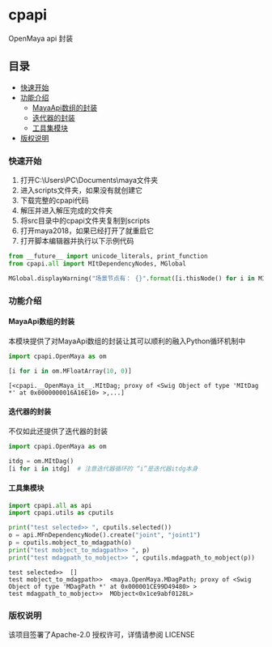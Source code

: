 # cpapi

OpenMaya api 封装

## 目录

- [快速开始](#快速开始)
- [功能介绍](#功能介绍)
    - [MayaApi数组的封装](#MayaApi数组的封装)
    - [迭代器的封装](#迭代器的封装)
    - [工具集模块](#工具集模块)
- [版权说明](#版权说明)

### 快速开始

1. 打开C:\Users\PC\Documents\maya文件夹
2. 进入scripts文件夹，如果没有就创建它
3. 下载完整的cpapi代码
4. 解压并进入解压完成的文件夹
5. 将src目录中的cpapi文件夹复制到scripts
6. 打开maya2018，如果已经打开了就重启它
7. 打开脚本编辑器并执行以下示例代码

```python
from __future__ import unicode_literals, print_function
from cpapi.all import MItDependencyNodes, MGlobal

MGlobal.displayWarning("场景节点有： {}".format([i.thisNode() for i in MItDependencyNodes()]))
```

### 功能介绍

#### MayaApi数组的封装

本模块提供了对MayaApi数组的封装让其可以顺利的融入Python循环机制中

```python
import cpapi.OpenMaya as om

[i for i in om.MFloatArray(10, 0)]
```

```
[<cpapi.__OpenMaya_it__.MItDag; proxy of <Swig Object of type 'MItDag *' at 0x0000000016A16E10> >,...]
```

#### 迭代器的封装

不仅如此还提供了迭代器的封装

```python
import cpapi.OpenMaya as om

itdg = om.MItDag()
[i for i in itdg]  # 注意迭代器循环的 “i”是迭代器itdg本身
```

#### 工具集模块

```python
import cpapi.all as api
import cpapi.utils as cputils

print("test selected>> ", cputils.selected())
o = api.MFnDependencyNode().create("joint", "joint1")
p = cputils.mobject_to_mdagpath(o)
print("test mobject_to_mdagpath>> ", p)
print("test mdagpath_to_mobject>> ", cputils.mdagpath_to_mobject(p))
```

```
test selected>>  []
test mobject_to_mdagpath>>  <maya.OpenMaya.MDagPath; proxy of <Swig Object of type 'MDagPath *' at 0x000001CE99D49480> >
test mdagpath_to_mobject>>  MObject<0x1ce9abf0128L>
```

### 版权说明

该项目签署了Apache-2.0 授权许可，详情请参阅 LICENSE
